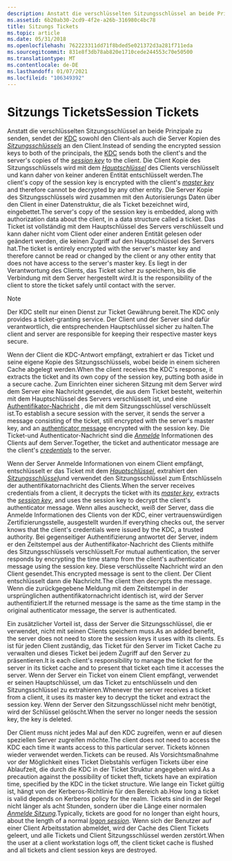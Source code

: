 ```yaml
---
description: Anstatt die verschlüsselten Sitzungsschlüssel an beide Prinzipale zu senden, sendet der KDC sowohl den Client-als auch die Server Kopien des Sitzungsschlüssels an den Client.
ms.assetid: 6b20ab30-2cd9-4f2e-a26b-316980c4bc78
title: Sitzungs Tickets
ms.topic: article
ms.date: 05/31/2018
ms.openlocfilehash: 762223311dd71f8bded5e021372d3a281f711eda
ms.sourcegitcommit: 831e8f3db78ab820e1710cede244553c70e50500
ms.translationtype: MT
ms.contentlocale: de-DE
ms.lasthandoff: 01/07/2021
ms.locfileid: "106349392"
---
```

# <a name="session-tickets"></a><span data-ttu-id="53103-103">Sitzungs Tickets</span><span class="sxs-lookup"><span data-stu-id="53103-103">Session Tickets</span></span>

<span data-ttu-id="53103-104">Anstatt die verschlüsselten Sitzungsschlüssel an beide Prinzipale zu senden, sendet der [KDC](key-distribution-center.md) sowohl den Client-als auch die Server Kopien des [*Sitzungsschlüssels*](../secgloss/s-gly.md) an den Client.</span><span class="sxs-lookup"><span data-stu-id="53103-104">Instead of sending the encrypted session keys to both of the principals, the [KDC](key-distribution-center.md) sends both the client's and the server's copies of the [*session key*](../secgloss/s-gly.md) to the client.</span></span> <span data-ttu-id="53103-105">Die Client Kopie des Sitzungsschlüssels wird mit dem [*Hauptschlüssel*](../secgloss/m-gly.md) des Clients verschlüsselt und kann daher von keiner anderen Entität entschlüsselt werden.</span><span class="sxs-lookup"><span data-stu-id="53103-105">The client's copy of the session key is encrypted with the client's [*master key*](../secgloss/m-gly.md) and therefore cannot be decrypted by any other entity.</span></span> <span data-ttu-id="53103-106">Die Server Kopie des Sitzungsschlüssels wird zusammen mit den Autorisierungs Daten über den Client in einer Datenstruktur, die als Ticket bezeichnet wird, eingebettet.</span><span class="sxs-lookup"><span data-stu-id="53103-106">The server's copy of the session key is embedded, along with authorization data about the client, in a data structure called a ticket.</span></span> <span data-ttu-id="53103-107">Das Ticket ist vollständig mit dem Hauptschlüssel des Servers verschlüsselt und kann daher nicht vom Client oder einer anderen Entität gelesen oder geändert werden, die keinen Zugriff auf den Hauptschlüssel des Servers hat.</span><span class="sxs-lookup"><span data-stu-id="53103-107">The ticket is entirely encrypted with the server's master key and therefore cannot be read or changed by the client or any other entity that does not have access to the server's master key.</span></span> <span data-ttu-id="53103-108">Es liegt in der Verantwortung des Clients, das Ticket sicher zu speichern, bis die Verbindung mit dem Server hergestellt wird.</span><span class="sxs-lookup"><span data-stu-id="53103-108">It is the responsibility of the client to store the ticket safely until contact with the server.</span></span>

> [!Note]  
> <span data-ttu-id="53103-109">Der KDC stellt nur einen Dienst zur Ticket Gewährung bereit.</span><span class="sxs-lookup"><span data-stu-id="53103-109">The KDC only provides a ticket-granting service.</span></span> <span data-ttu-id="53103-110">Der Client und der Server sind dafür verantwortlich, die entsprechenden Hauptschlüssel sicher zu halten.</span><span class="sxs-lookup"><span data-stu-id="53103-110">The client and server are responsible for keeping their respective master keys secure.</span></span>

 

<span data-ttu-id="53103-111">Wenn der Client die KDC-Antwort empfängt, extrahiert er das Ticket und seine eigene Kopie des Sitzungsschlüssels, wobei beide in einem sicheren Cache abgelegt werden.</span><span class="sxs-lookup"><span data-stu-id="53103-111">When the client receives the KDC's response, it extracts the ticket and its own copy of the session key, putting both aside in a secure cache.</span></span> <span data-ttu-id="53103-112">Zum Einrichten einer sicheren Sitzung mit dem Server wird dem Server eine Nachricht gesendet, die aus dem Ticket besteht, weiterhin mit dem Hauptschlüssel des Servers verschlüsselt ist, und eine [Authentifikator-Nachricht](authenticator-messages.md) , die mit dem Sitzungsschlüssel verschlüsselt ist.</span><span class="sxs-lookup"><span data-stu-id="53103-112">To establish a secure session with the server, it sends the server a message consisting of the ticket, still encrypted with the server's master key, and an [authenticator message](authenticator-messages.md) encrypted with the session key.</span></span> <span data-ttu-id="53103-113">Die Ticket-und Authenticator-Nachricht sind die [*Anmelde*](../secgloss/c-gly.md) Informationen des Clients auf dem Server.</span><span class="sxs-lookup"><span data-stu-id="53103-113">Together, the ticket and authenticator message are the client's [*credentials*](../secgloss/c-gly.md) to the server.</span></span>

<span data-ttu-id="53103-114">Wenn der Server Anmelde Informationen von einem Client empfängt, entschlüsselt er das Ticket mit dem [*Hauptschlüssel*](../secgloss/m-gly.md), extrahiert den [*Sitzungsschlüssel*](../secgloss/s-gly.md)und verwendet den Sitzungsschlüssel zum Entschlüsseln der authentifikatornachricht des Clients.</span><span class="sxs-lookup"><span data-stu-id="53103-114">When the server receives credentials from a client, it decrypts the ticket with its [*master key*](../secgloss/m-gly.md), extracts the [*session key*](../secgloss/s-gly.md), and uses the session key to decrypt the client's authenticator message.</span></span> <span data-ttu-id="53103-115">Wenn alles auscheckt, weiß der Server, dass die Anmelde Informationen des Clients von der KDC, einer vertrauenswürdigen Zertifizierungsstelle, ausgestellt wurden.</span><span class="sxs-lookup"><span data-stu-id="53103-115">If everything checks out, the server knows that the client's credentials were issued by the KDC, a trusted authority.</span></span> <span data-ttu-id="53103-116">Bei gegenseitiger Authentifizierung antwortet der Server, indem er den Zeitstempel aus der Authentifikator-Nachricht des Clients mithilfe des Sitzungsschlüssels verschlüsselt.</span><span class="sxs-lookup"><span data-stu-id="53103-116">For mutual authentication, the server responds by encrypting the time stamp from the client's authenticator message using the session key.</span></span> <span data-ttu-id="53103-117">Diese verschlüsselte Nachricht wird an den Client gesendet.</span><span class="sxs-lookup"><span data-stu-id="53103-117">This encrypted message is sent to the client.</span></span> <span data-ttu-id="53103-118">Der Client entschlüsselt dann die Nachricht.</span><span class="sxs-lookup"><span data-stu-id="53103-118">The client then decrypts the message.</span></span> <span data-ttu-id="53103-119">Wenn die zurückgegebene Meldung mit dem Zeitstempel in der ursprünglichen authentifikatornachricht identisch ist, wird der Server authentifiziert.</span><span class="sxs-lookup"><span data-stu-id="53103-119">If the returned message is the same as the time stamp in the original authenticator message, the server is authenticated.</span></span>

<span data-ttu-id="53103-120">Ein zusätzlicher Vorteil ist, dass der Server die Sitzungsschlüssel, die er verwendet, nicht mit seinen Clients speichern muss.</span><span class="sxs-lookup"><span data-stu-id="53103-120">As an added benefit, the server does not need to store the session keys it uses with its clients.</span></span> <span data-ttu-id="53103-121">Es ist für jeden Client zuständig, das Ticket für den Server im Ticket Cache zu verwalten und dieses Ticket bei jedem Zugriff auf den Server zu präsentieren.</span><span class="sxs-lookup"><span data-stu-id="53103-121">It is each client's responsibility to manage the ticket for the server in its ticket cache and to present that ticket each time it accesses the server.</span></span> <span data-ttu-id="53103-122">Wenn der Server ein Ticket von einem Client empfängt, verwendet er seinen Hauptschlüssel, um das Ticket zu entschlüsseln und den Sitzungsschlüssel zu extrahieren.</span><span class="sxs-lookup"><span data-stu-id="53103-122">Whenever the server receives a ticket from a client, it uses its master key to decrypt the ticket and extract the session key.</span></span> <span data-ttu-id="53103-123">Wenn der Server den Sitzungsschlüssel nicht mehr benötigt, wird der Schlüssel gelöscht.</span><span class="sxs-lookup"><span data-stu-id="53103-123">When the server no longer needs the session key, the key is deleted.</span></span>

<span data-ttu-id="53103-124">Der Client muss nicht jedes Mal auf den KDC zugreifen, wenn er auf diesen speziellen Server zugreifen möchte.</span><span class="sxs-lookup"><span data-stu-id="53103-124">The client does not need to access the KDC each time it wants access to this particular server.</span></span> <span data-ttu-id="53103-125">Tickets können wieder verwendet werden.</span><span class="sxs-lookup"><span data-stu-id="53103-125">Tickets can be reused.</span></span> <span data-ttu-id="53103-126">Als Vorsichtsmaßnahme vor der Möglichkeit eines Ticket Diebstahls verfügen Tickets über eine Ablaufzeit, die durch die KDC in der Ticket Struktur angegeben wird.</span><span class="sxs-lookup"><span data-stu-id="53103-126">As a precaution against the possibility of ticket theft, tickets have an expiration time, specified by the KDC in the ticket structure.</span></span> <span data-ttu-id="53103-127">Wie lange ein Ticket gültig ist, hängt von der Kerberos-Richtlinie für den Bereich ab.</span><span class="sxs-lookup"><span data-stu-id="53103-127">How long a ticket is valid depends on Kerberos policy for the realm.</span></span> <span data-ttu-id="53103-128">Tickets sind in der Regel nicht länger als acht Stunden, sondern über die Länge einer normalen [*Anmelde Sitzung*](../secgloss/l-gly.md).</span><span class="sxs-lookup"><span data-stu-id="53103-128">Typically, tickets are good for no longer than eight hours, about the length of a normal [*logon session*](../secgloss/l-gly.md).</span></span> <span data-ttu-id="53103-129">Wenn sich der Benutzer auf einer Client Arbeitsstation abmeldet, wird der Cache des Client Tickets geleert, und alle Tickets und Client Sitzungsschlüssel werden zerstört.</span><span class="sxs-lookup"><span data-stu-id="53103-129">When the user at a client workstation logs off, the client ticket cache is flushed and all tickets and client session keys are destroyed.</span></span>

 

 
